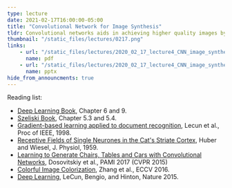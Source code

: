 ```yaml
---
type: lecture
date: 2021-02-17T16:00:00-05:00
title: "Convolutional Network for Image Synthesis"
tldr: Convolutional networks aids in achieving higher quality images by leveraging higher-level knowledge of objects.
thumbnail: "/static_files/lectures/0217.png"
links:
    - url: "/static_files/lectures/2020_02_17_lecture4_CNN_image_synthesis_v2.pdf"
      name: pdf
    - url: "/static_files/lectures/2020_02_17_lecture4_CNN_image_synthesis_v2.pptx"
      name: pptx
hide_from_announcments: true
---
```



Reading list:
- [Deep Learning Book](https://www.deeplearningbook.org/), Chapter 6 and 9.
- [Szeliski Book](https://szeliski.org/Book/), Chapter 5.3 and 5.4.
- [Gradient-based learning applied to document recognition](http://www.iro.umontreal.ca/~lisa/bib/pub_subject/finance/pointeurs/lecun-98.pdf), Lecun et al., Proc of IEEE, 1998.
- [Receptive Fields of Single Neurones in the Cat's Striate Cortex](https://inst.eecs.berkeley.edu//~cs194-26/fa18/Papers/HuberAndWiesel59.pdf), Huber and Wiesel, J. Physiol, 1959.
- [Learning to Generate Chairs, Tables and Cars with Convolutional Networks](https://arxiv.org/abs/1411.5928), Dosovitskiy et al., PAMI 2017 (CVPR 2015)
- [Colorful Image Colorization](http://richzhang.github.io/colorization/), Zhang et al., ECCV 2016.
- [Deep Learning](https://s3.us-east-2.amazonaws.com/hkg-website-assets/static/pages/files/DeepLearning.pdf), LeCun, Bengio, and Hinton, Nature 2015. 